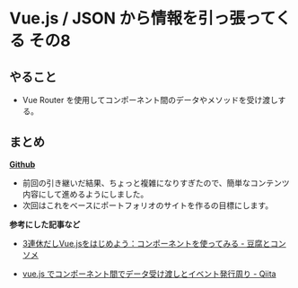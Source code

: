# Vue.js / JSON から情報を引っ張ってくる その8

## やること

- Vue Router を使用してコンポーネント間のデータやメソッドを受け渡しする。



## まとめ

[**Github**](https://github.com/yuheijotaki/vue-study_20190222)

- 前回の引き継いだ結果、ちょっと複雑になりすぎたので、簡単なコンテンツ内容にして進めるようにしました。
- 次回はこれをベースにポートフォリオのサイトを作るの目標にします。

**参考にした記事など**

- [3連休だしVue\.jsをはじめよう：コンポーネントを使ってみる \- 豆腐とコンソメ](https://www.tohuandkonsome.site/entry/2017/10/09/004525)

- [vue\.js でコンポーネント間でデータ受け渡しとイベント発行周り \- Qiita](https://qiita.com/sasarkyz/items/347bcedec8e20d4fdd76)

